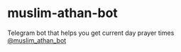 # muslim-athan-bot

Telegram bot that helps you get current day prayer times
[@muslim_athan_bot](t.me/muslim_athan_bot)
